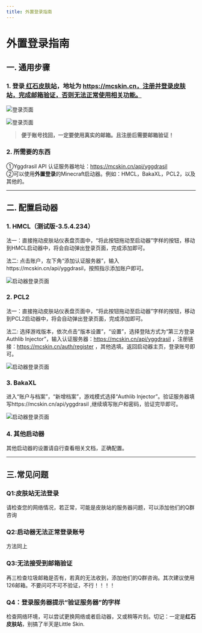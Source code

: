 ```yaml
---
title: 外置登录指南
---
```

# 外置登录指南

## 一. 通用步骤
### 1. 登录<a href="https://mcskin.cn/"> 红石皮肤站</a>，地址为 https://mcskin.cn，注册并登录皮肤站，完成邮箱验证，否则无法正常使用相关功能。
![登录页面](https://pic-up.star-skin.cn/i/2023/06/28/951959f1-1d7c-c383-0196-427f1582ba13.png)

![登录页面](https://pic-up.star-skin.cn/i/2023/06/28/f8259419-9c78-db8c-27b4-b1107bdc473d.png
)

> **便于账号找回，一定要使用真实的邮箱。且注册后需要邮箱验证！**

### 2. 所需要的东西
①Yggdrasil API 认证服务器地址：https://mcskin.cn/api/yggdrasil <br>
②可以使用**外置登录**的Minecraft启动器。例如：HMCL，BakaXL，PCL2，以及其他的。

---

## 二. 配置启动器
### 1. HMCL（测试版-3.5.4.234）
法一：直接拖动皮肤站仪表盘页面中，“将此按钮拖动至启动器”字样的按钮，移动到HMCL启动器中，将会自动弹出登录页面，完成添加即可。<br>

法二: 点击账户，左下角“添加认证服务器”，输入https://mcskin.cn/api/yggdrasil，按照指示添加账户即可。

![启动器登录页面](https://pic-up.star-skin.cn/i/2023/06/28/4957b004-3aa7-8f6e-f9f7-0151d4ecbac0.png)

### 2. PCL2
法一：直接拖动皮肤站仪表盘页面中，“将此按钮拖动至启动器”字样的按钮，移动到PCL2启动器中，将会自动弹出登录页面，完成添加即可。<br>

法二: 选择游戏版本，依次点击“版本设置”，“设置”，选择登陆方式为“第三方登录Authlib Injector”，输入认证服务器：https://mcskin.cn/api/yggdrasil ，注册链接：https://mcskin.cn/auth/register ，其他选填。返回启动器主页，登录账号即可。

![启动器登录页面](https://pic-up.star-skin.cn/i/2023/06/28/c06628d0-b3d6-1953-8033-30a61f4bdd60.png)

### 3. BakaXL
进入“账户与档案”，“新增档案”，游戏模式选择“Authlib Injector”。验证服务器填写https://mcskin.cn/api/yggdrasil ,继续填写账户和密码，验证完毕即可。

![启动器登录页面](https://pic-up.star-skin.cn/i/2023/06/28/38f773d4-e7c1-0d63-608c-e57e88a48721.png)

### 4. 其他启动器
其他启动器的设置请自行查看相关文档，正确配置。

---

## 三.常见问题
### Q1:皮肤站无法登录
请检查您的网络情况，若正常，可能是皮肤站的服务器问题，可以添加他们的Q群咨询
### Q2:启动器无法正常登录账号
方法同上
### Q3:无法接受到邮箱验证
再三检查垃圾邮箱是否有，若真的无法收到，添加他们的Q群咨询。其次建议使用126邮箱。不要问可不可不验证，不行！！！！
### Q4：登录服务器提示“验证服务器”的字样
检查网络环境，可以尝试更换网络或者启动器，又或稍等片刻。切记：一定是**红石皮肤站**，别搞了半天是Little Skin.